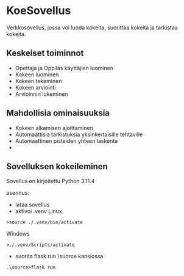 # KoeSovellus
Verkkosovellus, jossa voi luoda kokeita, suorittaa kokeita ja tarkistaa kokeita.

## Keskeiset toiminnot
- Opettaja ja Oppilas käyttäjien luominen
- Kokeen luominen
- Kokeen tekeminen
- Kokeen arviointi
- Arvioinnin lukeminen

## Mahdollisia ominaisuuksia
- Kokeen alkamisen ajoittaminen
- Automaattisia tarkistuksia yksinkertaisille tehtäville
- Automaattinen pisteiden yhteen laskenta
- 

## Sovelluksen kokeileminen
Sovellus on kirjoitettu Python 3.11.4

asennus:
- lataa sovellus
- aktivoi .venv
Linux
```
>source ./.venv/bin/activate
```
Windows
```
>./.venv/Scripts/activate
```
- suorita flask run \suorce kansiossa
```
.\source>flask run
```